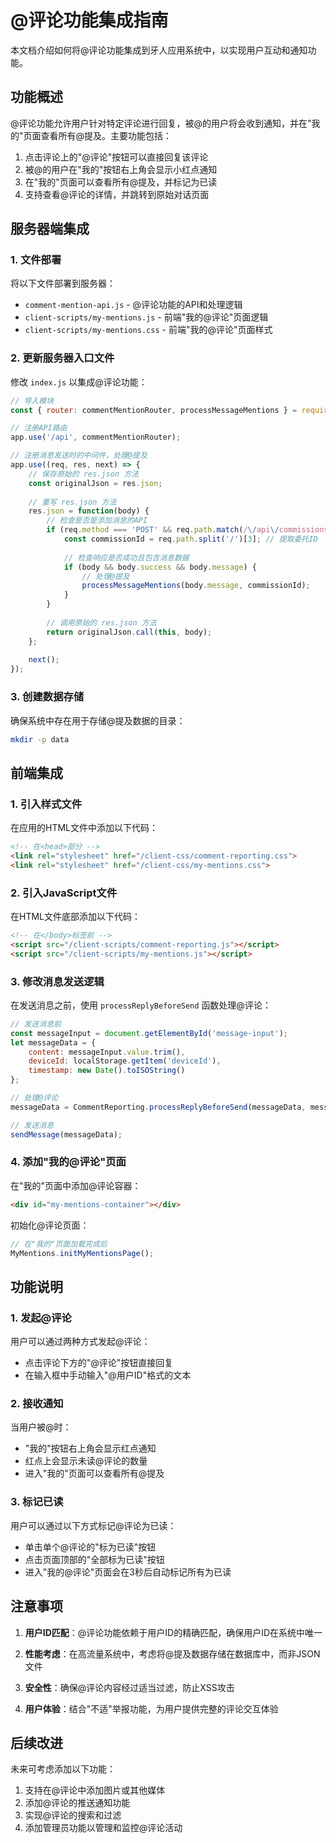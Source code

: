 # @评论功能集成指南

本文档介绍如何将@评论功能集成到牙人应用系统中，以实现用户互动和通知功能。

## 功能概述

@评论功能允许用户针对特定评论进行回复，被@的用户将会收到通知，并在"我的"页面查看所有@提及。主要功能包括：

1. 点击评论上的"@评论"按钮可以直接回复该评论
2. 被@的用户在"我的"按钮右上角会显示小红点通知
3. 在"我的"页面可以查看所有@提及，并标记为已读
4. 支持查看@评论的详情，并跳转到原始对话页面

## 服务器端集成

### 1. 文件部署

将以下文件部署到服务器：

- `comment-mention-api.js` - @评论功能的API和处理逻辑
- `client-scripts/my-mentions.js` - 前端"我的@评论"页面逻辑
- `client-scripts/my-mentions.css` - 前端"我的@评论"页面样式

### 2. 更新服务器入口文件

修改 `index.js` 以集成@评论功能：

```javascript
// 导入模块
const { router: commentMentionRouter, processMessageMentions } = require('./comment-mention-api');

// 注册API路由
app.use('/api', commentMentionRouter);

// 注册消息发送时的中间件，处理@提及
app.use((req, res, next) => {
    // 保存原始的 res.json 方法
    const originalJson = res.json;
    
    // 重写 res.json 方法
    res.json = function(body) {
        // 检查是否是添加消息的API
        if (req.method === 'POST' && req.path.match(/\/api\/commissions\/[^/]+\/messages/)) {
            const commissionId = req.path.split('/')[3]; // 提取委托ID
            
            // 检查响应是否成功且包含消息数据
            if (body && body.success && body.message) {
                // 处理@提及
                processMessageMentions(body.message, commissionId);
            }
        }
        
        // 调用原始的 res.json 方法
        return originalJson.call(this, body);
    };
    
    next();
});
```

### 3. 创建数据存储

确保系统中存在用于存储@提及数据的目录：

```bash
mkdir -p data
```

## 前端集成

### 1. 引入样式文件

在应用的HTML文件中添加以下代码：

```html
<!-- 在<head>部分 -->
<link rel="stylesheet" href="/client-css/comment-reporting.css">
<link rel="stylesheet" href="/client-css/my-mentions.css">
```

### 2. 引入JavaScript文件

在HTML文件底部添加以下代码：

```html
<!-- 在</body>标签前 -->
<script src="/client-scripts/comment-reporting.js"></script>
<script src="/client-scripts/my-mentions.js"></script>
```

### 3. 修改消息发送逻辑

在发送消息之前，使用 `processReplyBeforeSend` 函数处理@评论：

```javascript
// 发送消息前
const messageInput = document.getElementById('message-input');
let messageData = {
    content: messageInput.value.trim(),
    deviceId: localStorage.getItem('deviceId'),
    timestamp: new Date().toISOString()
};

// 处理@评论
messageData = CommentReporting.processReplyBeforeSend(messageData, messageInput);

// 发送消息
sendMessage(messageData);
```

### 4. 添加"我的@评论"页面

在"我的"页面中添加@评论容器：

```html
<div id="my-mentions-container"></div>
```

初始化@评论页面：

```javascript
// 在"我的"页面加载完成后
MyMentions.initMyMentionsPage();
```

## 功能说明

### 1. 发起@评论

用户可以通过两种方式发起@评论：

- 点击评论下方的"@评论"按钮直接回复
- 在输入框中手动输入"@用户ID"格式的文本

### 2. 接收通知

当用户被@时：

- "我的"按钮右上角会显示红点通知
- 红点上会显示未读@评论的数量
- 进入"我的"页面可以查看所有@提及

### 3. 标记已读

用户可以通过以下方式标记@评论为已读：

- 单击单个@评论的"标为已读"按钮
- 点击页面顶部的"全部标为已读"按钮
- 进入"我的@评论"页面会在3秒后自动标记所有为已读

## 注意事项

1. **用户ID匹配**：@评论功能依赖于用户ID的精确匹配，确保用户ID在系统中唯一

2. **性能考虑**：在高流量系统中，考虑将@提及数据存储在数据库中，而非JSON文件

3. **安全性**：确保@评论内容经过适当过滤，防止XSS攻击

4. **用户体验**：结合"不适"举报功能，为用户提供完整的评论交互体验

## 后续改进

未来可考虑添加以下功能：

1. 支持在@评论中添加图片或其他媒体
2. 添加@评论的推送通知功能
3. 实现@评论的搜索和过滤
4. 添加管理员功能以管理和监控@评论活动 